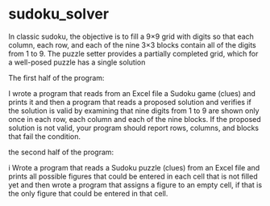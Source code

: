 # sudoku_solver

In classic sudoku, the objective is to fill a 9×9 grid with digits so that each column, each row, and each of the nine 3×3 blocks contain all of the digits from 1 to 9. The puzzle setter provides a partially completed grid, which for a well-posed puzzle has a single solution

The first half of the program:

I wrote a program  that reads from an Excel file a Sudoku game (clues) and prints it and then a program that reads a proposed solution and verifies if the solution is valid by examining that nine digits from 1 to 9 are shown only once in each row, each column and each of the nine blocks. If the proposed solution is not valid, your program should report rows, columns, and blocks that fail the condition.

the second half of the program:

i Wrote a program that reads a Sudoku puzzle (clues) from an Excel file and prints all possible figures that could be entered in each cell that is not filled yet and then wrote a program that assigns a figure to an empty cell, if that is the only figure that could be entered in that cell.
